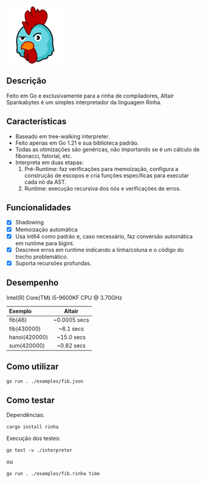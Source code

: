 <img src="./altair.png" width="150" height="150">

## Descrição
Feito em Go e exclusivamente para a rinha de compiladores, Altair Spankabytes é um simples interpretador da linguagem Rinha.

## Características
- Baseado em tree-walking interpreter.
- Feito apenas em Go 1.21 e sua biblioteca padrão.
- Todas as otimizações são genéricas, não importando se é um cálculo de fibonacci, fatorial, etc.
- Interpreta em duas etapas:
    1. Pré-Runtime: faz verificações para memoização, configura a construção de escopos e cria funções específicas para executar cada nó da AST.
    2. Runtime: execução recursiva dos nós e verificações de erros.

## Funcionalidades
- [x] Shadowing
- [x] Memoização automática
- [x] Usa int64 como padrão e, caso necessário, faz conversão automática em runtime para bigint.
- [x] Descreve erros em runtime indicando a linha/coluna e o código do trecho problemático.
- [x] Suporta recursões profundas.

## Desempenho
Intel(R) Core(TM) i5-9600KF CPU @ 3.70GHz

|Exemplo           | Altair           
|:-----------------|:-----------------:|
|fib(46)           |~0.0005 secs       |
|fib(430000)       |~6.1 secs          |
|hanoi(420000)     |~15.0 secs         |
|sum(420000)       |~0.82 secs         |

## Como utilizar
```
go run . ./examples/fib.json
```

## Como testar
Dependências:
```
cargo install rinha
```
Execução dos testes:
```
go test -v ./interpreter
```
ou 
```
go run . ./examples/fib.rinha time
```
